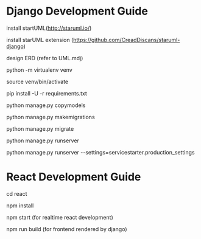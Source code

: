 # Django Development Guide

install startUML(http://staruml.io/)

install starUML extension (https://github.com/CreadDiscans/staruml-django)

design ERD (refer to UML.mdj)

python -m virtualenv venv

source venv/bin/activate

pip install -U -r requirements.txt

python manage.py copymodels

python manage.py makemigrations

python manage.py migrate

python manage.py runserver

python manage.py runserver --settings=servicestarter.production_settings

# React Development Guide

cd react

npm install

npm start (for realtime react development)

npm run build (for frontend rendered by django)
